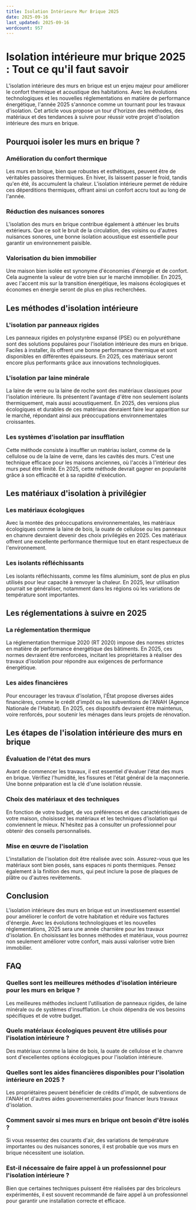 ```yaml
---
title: Isolation Intérieure Mur Brique 2025
date: 2025-09-16
last_updated: 2025-09-16
wordcount: 957
---
```


# Isolation intérieure mur brique 2025 : Tout ce qu'il faut savoir

L'isolation intérieure des murs en brique est un enjeu majeur pour améliorer le confort thermique et acoustique des habitations. Avec les évolutions technologiques et les nouvelles réglementations en matière de performance énergétique, l'année 2025 s'annonce comme un tournant pour les travaux d'isolation. Cet article vous propose un tour d'horizon des méthodes, des matériaux et des tendances à suivre pour réussir votre projet d'isolation intérieure des murs en brique.

## Pourquoi isoler les murs en brique ?

### Amélioration du confort thermique

Les murs en brique, bien que robustes et esthétiques, peuvent être de véritables passoires thermiques. En hiver, ils laissent passer le froid, tandis qu'en été, ils accumulent la chaleur. L'isolation intérieure permet de réduire ces déperditions thermiques, offrant ainsi un confort accru tout au long de l'année.

### Réduction des nuisances sonores

L'isolation des murs en brique contribue également à atténuer les bruits extérieurs. Que ce soit le bruit de la circulation, des voisins ou d'autres nuisances sonores, une bonne isolation acoustique est essentielle pour garantir un environnement paisible.

### Valorisation du bien immobilier

Une maison bien isolée est synonyme d'économies d'énergie et de confort. Cela augmente la valeur de votre bien sur le marché immobilier. En 2025, avec l'accent mis sur la transition énergétique, les maisons écologiques et économes en énergie seront de plus en plus recherchées.

## Les méthodes d'isolation intérieure

### L'isolation par panneaux rigides

Les panneaux rigides en polystyrène expansé (PSE) ou en polyuréthane sont des solutions populaires pour l'isolation intérieure des murs en brique. Faciles à installer, ils offrent une bonne performance thermique et sont disponibles en différentes épaisseurs. En 2025, ces matériaux seront encore plus performants grâce aux innovations technologiques.

### L'isolation par laine minérale

La laine de verre ou la laine de roche sont des matériaux classiques pour l'isolation intérieure. Ils présentent l'avantage d'être non seulement isolants thermiquement, mais aussi acoustiquement. En 2025, des versions plus écologiques et durables de ces matériaux devraient faire leur apparition sur le marché, répondant ainsi aux préoccupations environnementales croissantes.

### Les systèmes d'isolation par insufflation

Cette méthode consiste à insuffler un matériau isolant, comme de la cellulose ou de la laine de verre, dans les cavités des murs. C'est une technique efficace pour les maisons anciennes, où l'accès à l'intérieur des murs peut être limité. En 2025, cette méthode devrait gagner en popularité grâce à son efficacité et à sa rapidité d'exécution.

## Les matériaux d'isolation à privilégier

### Les matériaux écologiques

Avec la montée des préoccupations environnementales, les matériaux écologiques comme la laine de bois, la ouate de cellulose ou les panneaux en chanvre devraient devenir des choix privilégiés en 2025. Ces matériaux offrent une excellente performance thermique tout en étant respectueux de l'environnement.

### Les isolants réfléchissants

Les isolants réfléchissants, comme les films aluminium, sont de plus en plus utilisés pour leur capacité à renvoyer la chaleur. En 2025, leur utilisation pourrait se généraliser, notamment dans les régions où les variations de température sont importantes.

## Les réglementations à suivre en 2025

### La réglementation thermique

La réglementation thermique 2020 (RT 2020) impose des normes strictes en matière de performance énergétique des bâtiments. En 2025, ces normes devraient être renforcées, incitant les propriétaires à réaliser des travaux d'isolation pour répondre aux exigences de performance énergétique.

### Les aides financières

Pour encourager les travaux d'isolation, l'État propose diverses aides financières, comme le crédit d'impôt ou les subventions de l'ANAH (Agence Nationale de l'Habitat). En 2025, ces dispositifs devraient être maintenus, voire renforcés, pour soutenir les ménages dans leurs projets de rénovation.

## Les étapes de l'isolation intérieure des murs en brique

### Évaluation de l'état des murs

Avant de commencer les travaux, il est essentiel d'évaluer l'état des murs en brique. Vérifiez l'humidité, les fissures et l'état général de la maçonnerie. Une bonne préparation est la clé d'une isolation réussie.

### Choix des matériaux et des techniques

En fonction de votre budget, de vos préférences et des caractéristiques de votre maison, choisissez les matériaux et les techniques d'isolation qui conviennent le mieux. N'hésitez pas à consulter un professionnel pour obtenir des conseils personnalisés.

### Mise en œuvre de l'isolation

L'installation de l'isolation doit être réalisée avec soin. Assurez-vous que les matériaux sont bien posés, sans espaces ni ponts thermiques. Pensez également à la finition des murs, qui peut inclure la pose de plaques de plâtre ou d'autres revêtements.

## Conclusion

L'isolation intérieure des murs en brique est un investissement essentiel pour améliorer le confort de votre habitation et réduire vos factures d'énergie. Avec les évolutions technologiques et les nouvelles réglementations, 2025 sera une année charnière pour les travaux d'isolation. En choisissant les bonnes méthodes et matériaux, vous pourrez non seulement améliorer votre confort, mais aussi valoriser votre bien immobilier.

## FAQ

### Quelles sont les meilleures méthodes d'isolation intérieure pour les murs en brique ?

Les meilleures méthodes incluent l'utilisation de panneaux rigides, de laine minérale ou de systèmes d'insufflation. Le choix dépendra de vos besoins spécifiques et de votre budget.

### Quels matériaux écologiques peuvent être utilisés pour l'isolation intérieure ?

Des matériaux comme la laine de bois, la ouate de cellulose et le chanvre sont d'excellentes options écologiques pour l'isolation intérieure.

### Quelles sont les aides financières disponibles pour l'isolation intérieure en 2025 ?

Les propriétaires peuvent bénéficier de crédits d'impôt, de subventions de l'ANAH et d'autres aides gouvernementales pour financer leurs travaux d'isolation.

### Comment savoir si mes murs en brique ont besoin d'être isolés ?

Si vous ressentez des courants d'air, des variations de température importantes ou des nuisances sonores, il est probable que vos murs en brique nécessitent une isolation.

### Est-il nécessaire de faire appel à un professionnel pour l'isolation intérieure ?

Bien que certaines techniques puissent être réalisées par des bricoleurs expérimentés, il est souvent recommandé de faire appel à un professionnel pour garantir une installation correcte et efficace.